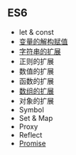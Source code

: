 ## ES6

- let & const
- [变量的解构赋值](https://github.com/Dale-/Web-Alpha-To-Omega/blob/master/js/ES6/destructing.md)
- [字符串的扩展](https://github.com/Dale-/Web-Alpha-To-Omega/blob/master/js/ES6/string.md)
- 正则的扩展
- 数值的扩展
- 函数的扩展
- [数组的扩展](https://github.com/Dale-/Web-Alpha-To-Omega/blob/master/js/ES6/array.md)
- 对象的扩展
- Symbol
- Set & Map
- Proxy
- Reflect
- [Promise](https://github.com/Dale-/Web-Alpha-To-Omega/blob/master/js/ES6/promise.md)
